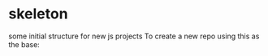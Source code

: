 skeleton
========

some initial structure for new js projects
To create a new repo using this as the base:
  
